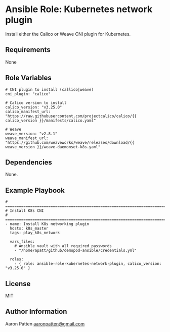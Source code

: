 Ansible Role: Kubernetes network plugin
=========

Install either the Calico or Weave CNI plugin for Kubernetes.

Requirements
------------

None

Role Variables
--------------

    # CNI plugin to install (callico|weave)
    cni_plugin: "calico"

    # Calico version to install
    calico_version: "v3.25.0"
    calico_manifest_url: "https://raw.githubusercontent.com/projectcalico/calico/{{ calico_version }}/manifests/calico.yaml"

    # Weave
    weave_version: "v2.8.1"
    weave_manifest_url: "https://github.com/weaveworks/weave/releases/download/{{ weave_version }}/weave-daemonset-k8s.yaml"

Dependencies
------------

None.

Example Playbook
----------------

    # ===========================================================================
    # Install K8s CNI
    # ===========================================================================
    - name: Install K8s networking plugin
      hosts: k8s_master
      tags: play_k8s_network

      vars_files:
        # Ansible vault with all required passwords
        - "/home/apatt/github/demopod-ansible/credentials.yml"

      roles:
        - { role: ansible-role-kubernetes-network-plugin, calico_version: "v3.25.0" }

License
-------

MIT

Author Information
------------------

Aaron Patten
aaronpatten@gmail.com
